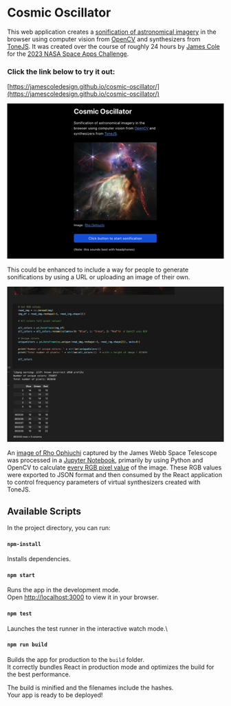 # Cosmic Oscillator

This web application creates a [sonification of astronomical imagery](https://science.nasa.gov/mission/hubble/multimedia/sonifications) in the browser using computer vision from [OpenCV](https://opencv.org/) and synthesizers from [ToneJS](https://tonejs.github.io/). It was created over the course of roughly 24 hours by [James Cole](https://www.linkedin.com/in/jcoledesign/) for the [2023 NASA Space Apps Challenge](https://www.spaceappschallenge.org/2023/find-a-team/oscillate/?tab=project).

### Click the link below to try it out:  
[https://jamescoledesign.github.io/cosmic-oscillator/](https://jamescoledesign.github.io/cosmic-oscillator/)  

![Cosmic Oscillator User Interface](./src/images/co-screenshot.png)

This could be enhanced to include a way for people to generate sonifications by using a URL or uploading an image of their own. 

![Analyzing image data](./src/images/pixels.png)

An [image of Rho Ophiuchi](https://webbtelescope.org/contents/media/images/2023/128/01H449193V5Q4Q6GFBKXAZ3S03) captured by the James Webb Space Telescope was processed in a [Jupyter Notebook](./rgb/unique-rgb-vals.ipynb), primarily by using Python and OpenCV to calculate [every RGB pixel value](./rgb/all_colors.csv) of the image. These RGB values were exported to JSON format and then consumed by the React application to control frequency parameters of virtual synthesizers created with ToneJS.

## Available Scripts

In the project directory, you can run:

#### `npm-install`

Installs dependencies.

#### `npm start`

Runs the app in the development mode.\
Open [http://localhost:3000](http://localhost:3000) to view it in your browser.

#### `npm test`

Launches the test runner in the interactive watch mode.\

#### `npm run build`

Builds the app for production to the `build` folder.\
It correctly bundles React in production mode and optimizes the build for the best performance.

The build is minified and the filenames include the hashes.\
Your app is ready to be deployed!